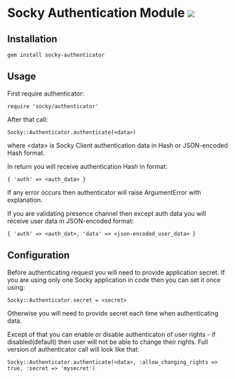 # Socky Authentication Module [![](http://travis-ci.org/socky/socky-authenticator-ruby.png)](http://travis-ci.org/socky/socky-authenticator-ruby)

## Installation

    gem install socky-authenticator

## Usage

First require authenticator:

    require 'socky/authenticator'

After that call:

    Socky::Authenticator.authenticate(<data>)

where \<data\> is Socky Client authentication data in Hash or JSON-encoded Hash format.

In return you will receive authentication Hash in format:
    
    { 'auth' => <auth_data> }

If any error occurs then authenticator will raise ArgumentError with explanation.

If you are validating presence channel then except auth data you will receive user data in JSON-encoded format:

    { 'auth' => <auth_dat>, 'data' => <json-encoded_user_data> }

## Configuration

Before authenticating request you will need to provide application secret. If you are using only one Socky application in code then you can set it once using:

    Socky::Authenticator.secret = <secret>

Otherwise you will need to provide secret each time when authenticating data.

Except of that you can enable or disable authenticaton of user rights - if disabled(default) then user will not be able to change their rights. Full version of authenticator call will look like that:

    Socky::Authenticator.authenticate(<data>, :allow_changing_rights => true, :secret => 'mysecret')
